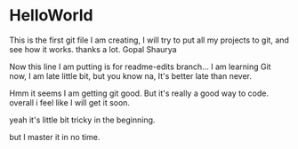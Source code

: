 # HelloWorld

This is the first git file I am creating, I will try to put all my projects to git, and see how it works. 
thanks a lot.
Gopal Shaurya


Now this line I am putting is for readme-edits branch... I am learning Git now, I am late little bit,
but you know na, It's better late than never.

Hmm it seems I am getting git good.
But it's really a good way to code.
overall i feel like I will get it soon. 

yeah it's little bit tricky in the beginning.

but I master it in no time.
